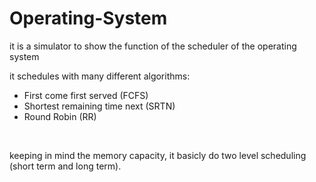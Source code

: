# Operating-System
it is a simulator to show the function of the scheduler of the operating system 

it schedules with many different algorithms:
- First come first served (FCFS)
- Shortest remaining time next (SRTN)
- Round Robin (RR)

<br/>

keeping in mind the memory capacity, it basicly do two level scheduling (short term and long term).
